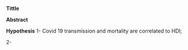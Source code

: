**Tittle**

**Abstract**


**Hypothesis**
1- Covid 19 transmission and mortality are correlated to HDI;

2- 
